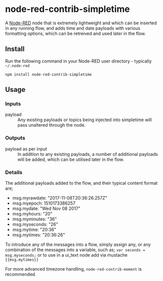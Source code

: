 node-red-contrib-simpletime
====================

A <a href="http://nodered.org" target="_new">Node-RED</a> node that is extremely lightweight and which can be inserted in any running flow, and adds time and date payloads with various formatting options, which can be retreived and used later in the flow.

Install
-------

Run the following command in your Node-RED user directory - typically `~/.node-red`

    npm install node-red-contrib-simpletime


Usage
-----


<h3>Inputs</h3>
    <dl class="message-properties">
        <dt>payload</dt>
        <dd>Any existing payloads or topics being injected into simpletime will pass unaltered through the node.</dd>
    </dl>
        <h3>Outputs</h3>
    <dl class="message-properties">
        <dt>payload
            <span class="property-type">as per input</span>
        </dt>
        <dd>In addition to any existing payloads, a number of additional payloads will be added, which can be utilised later in the flow. </dd>
    </dl>
    <h3>Details</h3>
    <p>The additional payloads added to the flow, and their typical content format are;</p>
    <ul>
  <li>msg.myrawdate: "2017-11-08T20:36:26.257Z"</li>
  <li>msg.myepoch: 1510173386257</li>
  <li>msg.mydate: "Wed Nov 08 2017"</li>
  <li>msg.myhours: "20"</li>
  <li>msg.myminutes: "36"</li>
  <li>msg.myseconds: "26"</li>
  <li>msg.mytime: "20:36"</li>
  <li>msg.mytimes: "20:36:26"</li>
    </ul>
<p>To introduce any of the messages into a flow, simply assign any, or any combination of the messages into a variable, such as; <code>var seconds = msg.myseconds;</code>  
or to use in a ui_text node add via mustache <code>{{msg.mytimes}}</code></p>

<p>For more advanced timezone handling, <code>node-red-contrib-moment</code> is recommended.</p>
